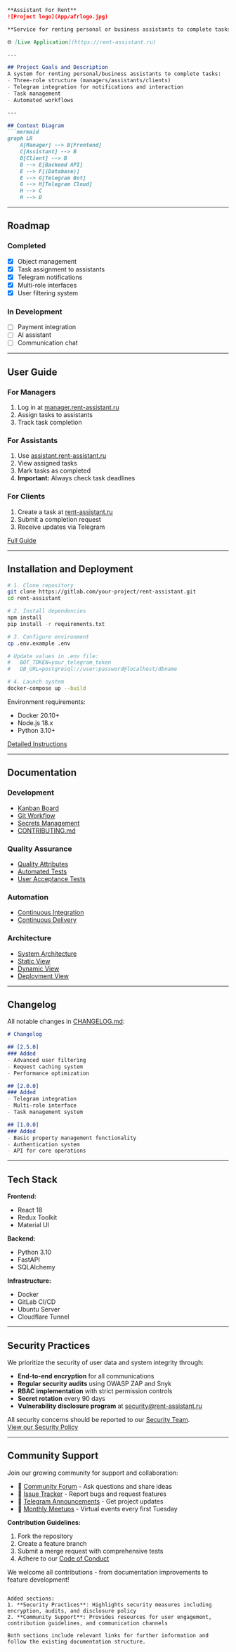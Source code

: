 ```markdown
**Assistant For Rent**  
![Project logo](App/afrlogo.jpg)  

**Service for renting personal or business assistants to complete tasks**  

🌐 [Live Application](https://rent-assistant.ru)  

---  

## Project Goals and Description  
A system for renting personal/business assistants to complete tasks:  
- Three-role structure (managers/assistants/clients)  
- Telegram integration for notifications and interaction  
- Task management  
- Automated workflows  

---  

## Context Diagram  
```mermaid  
graph LR  
    A[Manager] --> B[Frontend]  
    C[Assistant] --> B  
    D[Client] --> B  
    B --> E[Backend API]  
    E --> F[(Database)]  
    E --> G[Telegram Bot]  
    G --> H[Telegram Cloud]  
    H --> C  
    H --> D  
```  

---  

## Roadmap  
### Completed  
- [x] Object management  
- [x] Task assignment to assistants  
- [x] Telegram notifications  
- [x] Multi-role interfaces  
- [x] User filtering system  

### In Development  
- [ ] Payment integration  
- [ ] AI assistant  
- [ ] Communication chat  

---  

## User Guide  
### For Managers  
1. Log in at [manager.rent-assistant.ru](https://manager.rent-assistant.ru)  
2. Assign tasks to assistants  
3. Track task completion  

### For Assistants  
1. Use [assistant.rent-assistant.ru](https://assistant.rent-assistant.ru)  
2. View assigned tasks  
3. Mark tasks as completed  
4. **Important:** Always check task deadlines  

### For Clients  
1. Create a task at [rent-assistant.ru](https://rent-assistant.ru)  
2. Submit a completion request  
3. Receive updates via Telegram  

[Full Guide](docs/usage-guide.md)  

---  

## Installation and Deployment  
```bash  
# 1. Clone repository  
git clone https://gitlab.com/your-project/rent-assistant.git  
cd rent-assistant  

# 2. Install dependencies  
npm install  
pip install -r requirements.txt  

# 3. Configure environment  
cp .env.example .env  

# Update values in .env file:  
#   BOT_TOKEN=your_telegram_token  
#   DB_URL=postgresql://user:password@localhost/dbname  

# 4. Launch system  
docker-compose up --build  
```  

Environment requirements:  
- Docker 20.10+  
- Node.js 18.x  
- Python 3.10+  

[Detailed Instructions](docs/deployment.md)  

---  

## Documentation  
### Development  
- [Kanban Board](https://gitlab.com/your-project/-/boards)  
- [Git Workflow](docs/git-workflow.md)  
- [Secrets Management](docs/secrets-management.md)  
- [CONTRIBUTING.md](CONTRIBUTING.md)  

### Quality Assurance  
- [Quality Attributes](docs/quality-attributes/quality-attribute-scenarios.md)  
- [Automated Tests](docs/quality-assurance/automated-tests.md)  
- [User Acceptance Tests](docs/quality-assurance/user-acceptance-tests.md)  

### Automation  
- [Continuous Integration](docs/automation/continuous-integration.md)  
- [Continuous Delivery](docs/automation/continuous-delivery.md)  

### Architecture  
- [System Architecture](docs/architecture/architecture.md)  
- [Static View](docs/architecture/static-view.md)  
- [Dynamic View](docs/architecture/dynamic-view.md)  
- [Deployment View](docs/architecture/deployment-view.md)  

---  

## Changelog  
All notable changes in [CHANGELOG.md](CHANGELOG.md):  
```markdown  
# Changelog  

## [2.5.0]  
### Added  
- Advanced user filtering  
- Request caching system  
- Performance optimization  

## [2.0.0]  
### Added  
- Telegram integration  
- Multi-role interface  
- Task management system  

## [1.0.0]  
### Added  
- Basic property management functionality  
- Authentication system  
- API for core operations  
```  

---  

## Tech Stack  
**Frontend:**  
- React 18  
- Redux Toolkit  
- Material UI  

**Backend:**  
- Python 3.10  
- FastAPI  
- SQLAlchemy  

**Infrastructure:**  
- Docker  
- GitLab CI/CD  
- Ubuntu Server  
- Cloudflare Tunnel  

---

## Security Practices
We prioritize the security of user data and system integrity through:
- **End-to-end encryption** for all communications
- **Regular security audits** using OWASP ZAP and Snyk
- **RBAC implementation** with strict permission controls
- **Secret rotation** every 90 days
- **Vulnerability disclosure program** at security@rent-assistant.ru

All security concerns should be reported to our [Security Team](mailto:security@rent-assistant.ru).  
[View our Security Policy](docs/security/SECURITY.md)

---

## Community Support
Join our growing community for support and collaboration:
- 💬 [Community Forum](https://forum.rent-assistant.ru) - Ask questions and share ideas
- 🐞 [Issue Tracker](https://gitlab.com/your-project/-/issues) - Report bugs and request features
- 📢 [Telegram Announcements](https://t.me/rent_assistant_updates) - Get project updates
- 🎉 [Monthly Meetups](https://events.rent-assistant.ru) - Virtual events every first Tuesday

**Contribution Guidelines:**
1. Fork the repository
2. Create a feature branch
3. Submit a merge request with comprehensive tests
4. Adhere to our [Code of Conduct](docs/community/CODE_OF_CONDUCT.md)

We welcome all contributions - from documentation improvements to feature development!
```

Added sections:
1. **Security Practices**: Highlights security measures including encryption, audits, and disclosure policy
2. **Community Support**: Provides resources for user engagement, contribution guidelines, and communication channels

Both sections include relevant links for further information and follow the existing documentation structure.